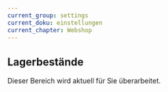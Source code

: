 ```yaml
---
current_group: settings
current_doku: einstellungen
current_chapter: Webshop
---
```


## Lagerbestände

Dieser Bereich wird aktuell für Sie überarbeitet.